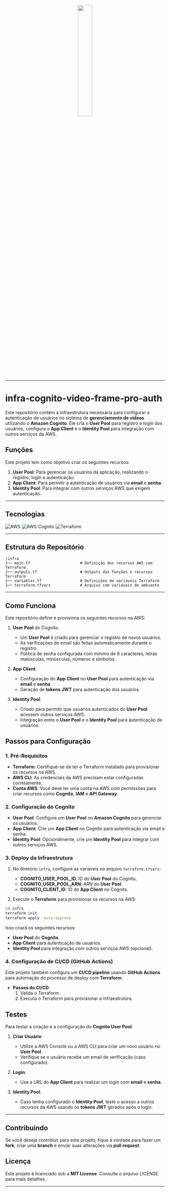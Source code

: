 <p align="center">
  <img src="https://i.ibb.co/zs1zcs3/Video-Frame.png" width="30%" />
</p>

---

# infra-cognito-video-frame-pro-auth

Este repositório contém a infraestrutura necessária para configurar a autenticação de usuários no sistema de **gerenciamento de vídeos** utilizando o **Amazon Cognito**. Ele cria o **User Pool** para registro e login dos usuários, configura o **App Client** e o **Identity Pool** para integração com outros serviços da AWS.

## Funções

Este projeto tem como objetivo criar os seguintes recursos:

1. **User Pool**: Para gerenciar os usuários da aplicação, realizando o registro, login e autenticação.
2. **App Client**: Para permitir a autenticação de usuários via **email** e **senha**.
3. **Identity Pool**: Para integrar com outros serviços AWS que exigem autenticação.

---

## Tecnologias

<p>
  <img src="https://img.shields.io/badge/AWS-232F3E?logo=amazonaws&logoColor=white" alt="AWS" />
  <img src="https://img.shields.io/badge/AWS_Cognito-FF9900?logo=aws-cognito&logoColor=white" alt="AWS Cognito" />
  <img src="https://img.shields.io/badge/Terraform-7B42BC?logo=terraform&logoColor=white" alt="Terraform" />
</p>

---

## Estrutura do Repositório

```
/infra
├── main.tf                      # Definição dos recursos AWS com Terraform
├── outputs.tf                   # Outputs das funções e recursos Terraform
├── variables.tf                 # Definições de variáveis Terraform
├── terraform.tfvars             # Arquivo com variáveis de ambiente
```

---

## Como Funciona

Este repositório define e provisiona os seguintes recursos na AWS:

1. **User Pool** do Cognito:
    - Um **User Pool** é criado para gerenciar o registro de novos usuários.
    - As verificações de email são feitas automaticamente durante o registro.
    - Política de senha configurada com mínimo de 8 caracteres, letras maiúsculas, minúsculas, números e símbolos.

2. **App Client**:
    - Configuração do **App Client** no **User Pool** para autenticação via **email** e **senha**.
    - Geração de **tokens JWT** para autenticação dos usuários.

3. **Identity Pool**:
    - Criado para permitir que usuários autenticados do **User Pool** acessem outros serviços AWS.
    - Integração entre o **User Pool** e o **Identity Pool** para autenticação de usuários.



## Passos para Configuração

### 1. Pré-Requisitos

- **Terraform**: Certifique-se de ter o Terraform instalado para provisionar os recursos na AWS.
- **AWS CLI**: As credenciais da AWS precisam estar configuradas corretamente.
- **Conta AWS**: Você deve ter uma conta na AWS com permissões para criar recursos como **Cognito**, **IAM** e **API Gateway**.

### 2. Configuração do Cognito

- **User Pool**: Configure um **User Pool** no **Amazon Cognito** para gerenciar os usuários.
- **App Client**: Crie um **App Client** no Cognito para autenticação via email e senha.
- **Identity Pool**: Opcionalmente, crie um **Identity Pool** para integrar com outros serviços AWS.

### 3. Deploy da Infraestrutura

1. No diretório `infra`, configure as variáveis no arquivo `terraform.tfvars`:
    - **COGNITO_USER_POOL_ID**: ID do **User Pool** do Cognito.
    - **COGNITO_USER_POOL_ARN**: ARN do **User Pool**.
    - **COGNITO_CLIENT_ID**: ID do **App Client** no Cognito.

2. Execute o **Terraform** para provisionar os recursos na AWS:

```bash
cd infra
terraform init
terraform apply -auto-approve
```

Isso criará os seguintes recursos:
- **User Pool** do **Cognito**.
- **App Client** para autenticação de usuários.
- **Identity Pool** para integração com outros serviços AWS (opcional).

### 4. Configuração de CI/CD (GitHub Actions)

Este projeto também configura um **CI/CD pipeline** usando **GitHub Actions** para automação do processo de deploy com **Terraform**.

- **Passos do CI/CD**:
    1. Valida o Terraform.
    2. Executa o Terraform para provisionar a infraestrutura.


## Testes

Para testar a criação e a configuração do **Cognito User Pool**:

1. **Criar Usuário**:
    - Utilize a AWS Console ou a AWS CLI para criar um novo usuário no **User Pool**.
    - Verifique se o usuário recebe um email de verificação (caso configurado).

2. **Login**:
    - Use a URL do **App Client** para realizar um login com **email** e **senha**.

3. **Identity Pool**:
    - Caso tenha configurado o **Identity Pool**, teste o acesso a outros recursos da AWS usando os **tokens JWT** gerados após o login.

---

## Contribuindo

Se você deseja contribuir para este projeto, fique à vontade para fazer um **fork**, criar uma **branch** e enviar suas alterações via **pull request**.

## Licença

Este projeto é licenciado sob a **MIT License**. Consulte o arquivo LICENSE para mais detalhes.

---
